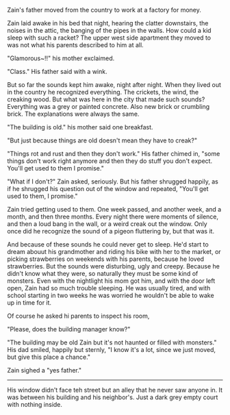 Zain's father moved from the country to work at a factory for money.


Zain laid awake in his bed that night, hearing the clatter downstairs, the noises in the attic, the banging of the pipes in the walls. How could a kid sleep with such a racket? The upper west side apartment they moved to was not what his parents described to him at all.

"Glamorous~!!" his mother exclaimed.

"Class." His father said with a wink.

But so far the sounds kept him awake, night after night. When they lived out in the country he recognized everything. The crickets, the wind, the creaking wood. But what was here in the city that made such sounds? Everything was a grey or painted concrete. Also new brick or crumbling brick. The explanations were always the same.

"The building is old." his mother said one breakfast.

"But just because things are old doesn't mean they have to creak?"

"Things rot and rust and then they don't work." His father chimed in, "some things don't work right anymore and then they do stuff you don't expect. You'll get used to them I promise."

 "What if I don't?" Zain asked, seriously. But his father shrugged happily, as if he shrugged his question out of the window and repeated, "You'll get used to them, I       promise."

Zain tried getting used to them. One week passed, and another week, and a month, and then three months. Every night there were moments of silence, and then a loud bang in the wall, or a weird creak out the window. Only once did he recognize the sound of a pigeon fluttering by, but that was it.

And because of these sounds he could never get to sleep. He'd start to dream abouut his grandmother and riding his bike with her to the market, or picking strawberries on weekends with his parents, because he loved strawberries. But the sounds were disturbing, ugly and creepy. Because he didn't know what they were, so naturally they must be some kind of monsters. Even with the nightlight his mom got him, and with the door left open, Zain had so much trouble sleeping. He was usually tired, and with school starting in two weeks he was worried he wouldn't be able to wake up in time for it.

Of course he asked hi parents to inspect his room,

"Please, does the building manager know?"

"The building may be old Zain but it's not haunted or filled with monsters." His dad smiled, happily but sternly, "I know it's a lot, since we just moved, but give this place a chance."

Zain sighed a "yes father."



-----

His window didn't face teh street but an alley that he never saw anyone in. It was between his building and his neighbor's. Just a dark grey empty court with nothing inside.
